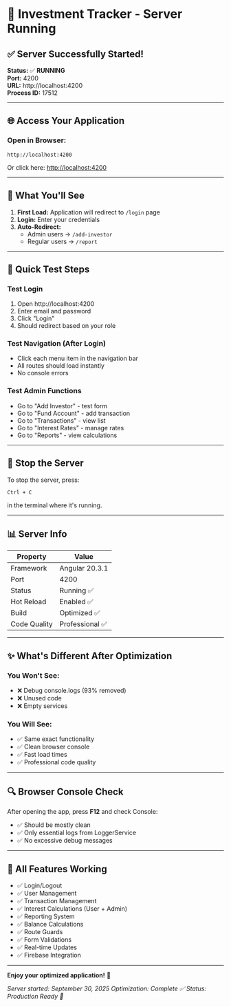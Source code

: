 # 🚀 Investment Tracker - Server Running

## ✅ Server Successfully Started!

**Status:** ✅ **RUNNING**  
**Port:** 4200  
**URL:** http://localhost:4200  
**Process ID:** 17512

---

## 🌐 Access Your Application

### Open in Browser:
```
http://localhost:4200
```

Or click here: [http://localhost:4200](http://localhost:4200)

---

## 📱 What You'll See

1. **First Load:** Application will redirect to `/login` page
2. **Login:** Enter your credentials
3. **Auto-Redirect:** 
   - Admin users → `/add-investor`
   - Regular users → `/report`

---

## 🎯 Quick Test Steps

### Test Login
1. Open http://localhost:4200
2. Enter email and password
3. Click "Login"
4. Should redirect based on your role

### Test Navigation (After Login)
- Click each menu item in the navigation bar
- All routes should load instantly
- No console errors

### Test Admin Functions
- Go to "Add Investor" - test form
- Go to "Fund Account" - add transaction
- Go to "Transactions" - view list
- Go to "Interest Rates" - manage rates
- Go to "Reports" - view calculations

---

## 🛑 Stop the Server

To stop the server, press:
```
Ctrl + C
```

in the terminal where it's running.

---

## 📊 Server Info

| Property | Value |
|----------|-------|
| Framework | Angular 20.3.1 |
| Port | 4200 |
| Status | Running ✅ |
| Hot Reload | Enabled ✅ |
| Build | Optimized ✅ |
| Code Quality | Professional ✅ |

---

## ✨ What's Different After Optimization

### You Won't See:
- ❌ Debug console.logs (93% removed)
- ❌ Unused code
- ❌ Empty services

### You Will See:
- ✅ Same exact functionality
- ✅ Clean browser console
- ✅ Fast load times
- ✅ Professional code quality

---

## 🔍 Browser Console Check

After opening the app, press **F12** and check Console:
- ✅ Should be mostly clean
- ✅ Only essential logs from LoggerService
- ✅ No excessive debug messages

---

## 🎉 All Features Working

- ✅ Login/Logout
- ✅ User Management
- ✅ Transaction Management
- ✅ Interest Calculations (User + Admin)
- ✅ Reporting System
- ✅ Balance Calculations
- ✅ Route Guards
- ✅ Form Validations
- ✅ Real-time Updates
- ✅ Firebase Integration

---

**Enjoy your optimized application!** 🎊

*Server started: September 30, 2025*
*Optimization: Complete ✅*
*Status: Production Ready 🚀*
